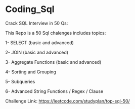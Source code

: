 # Coding_Sql

  Crack SQL Interview in 50 Qs:
  
 This Repo is a 50 Sql chalenges includes topics:

 
 1- SELECT (basic and advanced)

 
 2- JOIN (basic and advanced)

 
 3- Aggregate Functions (basic and advanced)

 
 4- Sorting and Grouping

 
 5- Subqueries

 
 6- Advanced String Functions / Regex / Clause
 

 Challenge Link: https://leetcode.com/studyplan/top-sql-50/
